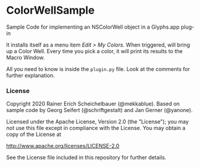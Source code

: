 # ColorWellSample

Sample Code for implementing an NSColorWell object in a Glyphs.app plug-in

It installs itself as a menu item *Edit > My Colors.* When triggered, will bring up a Color Well.  Every time you pick a color, it will print its results to the Macro Window.

All you need to know is inside the `plugin.py` file. Look at the comments for further explanation.

### License

Copyright 2020 Rainer Erich Scheichelbauer (@mekkablue).
Based on sample code by Georg Seifert (@schriftgestalt) and Jan Gerner (@yanone).

Licensed under the Apache License, Version 2.0 (the "License");
you may not use this file except in compliance with the License.
You may obtain a copy of the License at

http://www.apache.org/licenses/LICENSE-2.0

See the License file included in this repository for further details.

